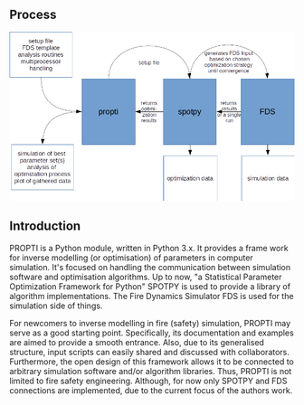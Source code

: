 ## Process

![](resources/jureca/propti.png)

## Introduction

PROPTI is a Python module, written in Python 3.x. It provides a frame work for inverse modelling (or optimisation) of parameters in computer simulation. It's focused on handling the communication between simulation software and optimisation algorithms. Up to now, "a Statistical Parameter Optimization Framework for Python" SPOTPY is used to provide a library of algorithm implementations. The Fire Dynamics Simulator FDS is used for the simulation side of things.

For newcomers to inverse modelling in fire (safety) simulation, PROPTI may serve as a good starting point. Specifically, its documentation and examples are aimed to provide a smooth entrance. Also, due to its generalised structure, input scripts can easily shared and discussed with collaborators. Furthermore, the open design of this framework allows it to be connected to arbitrary simulation software and/or algorithm libraries. Thus, PROPTI is not limited to fire safety engineering. Although, for now only SPOTPY and FDS connections are implemented, due to the current focus of the authors work.

